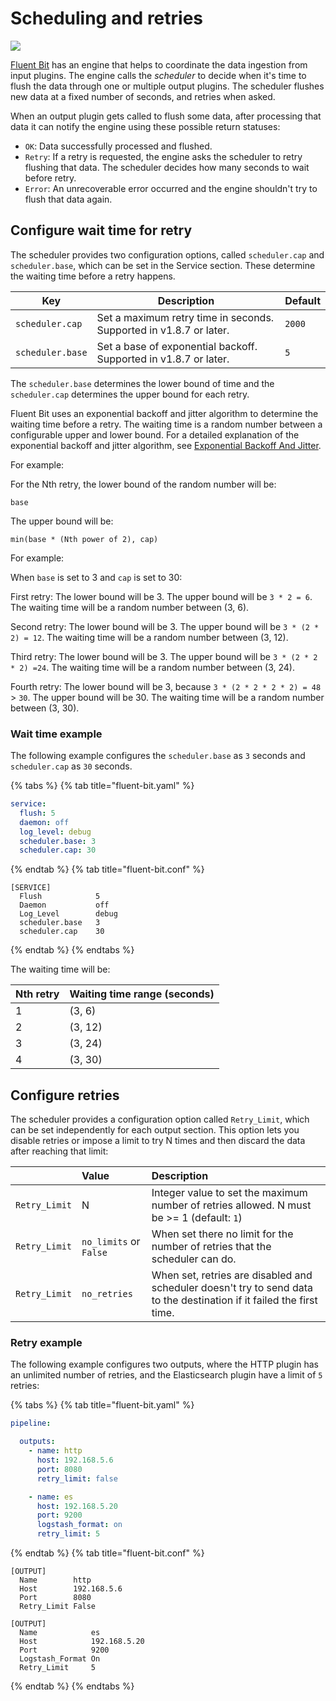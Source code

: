 # Scheduling and retries

<img referrerpolicy="no-referrer-when-downgrade" src="https://static.scarf.sh/a.png?x-pxid=a70a6008-106f-43c8-8930-243806371482" />

[Fluent Bit](https://fluentbit.io) has an engine that helps to coordinate the data ingestion from input plugins. The engine calls the _scheduler_ to decide when it's time to flush the data through one or multiple output plugins. The scheduler flushes new data at a fixed number of seconds, and retries when asked.

When an output plugin gets called to flush some data, after processing that data it can notify the engine using these possible return statuses:

- `OK`: Data successfully processed and flushed.
- `Retry`: If a retry is requested, the engine asks the scheduler to retry flushing that data. The scheduler decides how many seconds to wait before retry.
- `Error`: An unrecoverable error occurred and the engine shouldn't try to flush that data again.

## Configure wait time for retry

The scheduler provides two configuration options, called `scheduler.cap` and `scheduler.base`, which can be set in the Service section. These determine the waiting time before a retry happens.

| Key | Description | Default |
| --- | ------------| --------------|
| `scheduler.cap` | Set a maximum retry time in seconds. Supported in v1.8.7 or later. | `2000` |
| `scheduler.base` | Set a base of exponential backoff. Supported in v1.8.7 or later. | `5` |

The `scheduler.base` determines the lower bound of time and the `scheduler.cap` determines the upper bound for each retry.

Fluent Bit uses an exponential backoff and jitter algorithm to determine the waiting time before a retry. The waiting time is a random number between a configurable upper and lower bound. For a detailed explanation of the exponential backoff and jitter algorithm, see [Exponential Backoff And Jitter](https://aws.amazon.com/blogs/architecture/exponential-backoff-and-jitter/).

For example:

For the Nth retry, the lower bound of the random number will be:

`base`

The upper bound will be:

`min(base * (Nth power of 2), cap)`

For example:

When `base` is set to 3 and `cap` is set to 30:

First retry: The lower bound will be 3. The upper bound will be `3 * 2 = 6`. The waiting time will be a random number between (3, 6).

Second retry: The lower bound will be 3. The upper bound will be `3 * (2 * 2) = 12`. The waiting time will be a random number between (3, 12).

Third retry: The lower bound will be 3. The upper bound will be `3 * (2 * 2 * 2) =24`. The waiting time will be a random number between (3, 24).

Fourth retry: The lower bound will be 3, because `3 * (2 * 2 * 2 * 2) = 48` > `30`. The upper bound will be 30. The waiting time will be a random number between (3, 30).

### Wait time example

The following example configures the `scheduler.base` as `3` seconds and `scheduler.cap` as `30` seconds.

{% tabs %}
{% tab title="fluent-bit.yaml" %}

```yaml
service:
  flush: 5
  daemon: off
  log_level: debug
  scheduler.base: 3
  scheduler.cap: 30
```

{% endtab %}
{% tab title="fluent-bit.conf" %}

```text
[SERVICE]
  Flush            5
  Daemon           off
  Log_Level        debug
  scheduler.base   3
  scheduler.cap    30
```

{% endtab %}
{% endtabs %}

The waiting time will be:

| Nth retry | Waiting time range (seconds) |
| --- | --- |
| 1 | (3, 6)  |
| 2 | (3, 12) |
| 3 | (3, 24) |
| 4 | (3, 30) |

## Configure retries

The scheduler provides a configuration option called `Retry_Limit`, which can be set independently for each output section. This option lets you disable retries or impose a limit to try N times and then discard the data after reaching that limit:

|  | Value | Description |
| :--- | :--- | :--- |
| `Retry_Limit` | N | Integer value to set the maximum number of retries allowed. N must be &gt;= 1 (default: `1`) |
| `Retry_Limit` | `no_limits` or `False` | When set there no limit for the number of retries that the scheduler can do. |
| `Retry_Limit` | `no_retries` | When set, retries are disabled and scheduler doesn't try to send data to the destination if it failed the first time. |

### Retry example

The following example configures two outputs, where the HTTP plugin has an unlimited number of retries, and the Elasticsearch plugin have a limit of `5` retries:

{% tabs %}
{% tab title="fluent-bit.yaml" %}

```yaml
pipeline:

  outputs:
    - name: http
      host: 192.168.5.6
      port: 8080
      retry_limit: false

    - name: es
      host: 192.168.5.20
      port: 9200
      logstash_format: on
      retry_limit: 5
```

{% endtab %}
{% tab title="fluent-bit.conf" %}

```text
[OUTPUT]
  Name        http
  Host        192.168.5.6
  Port        8080
  Retry_Limit False

[OUTPUT]
  Name            es
  Host            192.168.5.20
  Port            9200
  Logstash_Format On
  Retry_Limit     5
```

{% endtab %}
{% endtabs %}